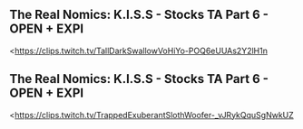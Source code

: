 ## The Real Nomics: K.I.S.S - Stocks TA Part 6 - OPEN + EXPI
<https://clips.twitch.tv/TallDarkSwallowVoHiYo-POQ6eUUAs2Y2lH1n>
## The Real Nomics: K.I.S.S - Stocks TA Part 6 - OPEN + EXPI
<https://clips.twitch.tv/TrappedExuberantSlothWoofer-_vJRykQquSgNwkUZ>
